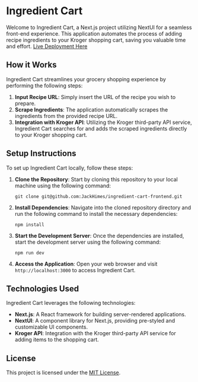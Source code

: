 # Ingredient Cart

Welcome to Ingredient Cart, a Next.js project utilizing NextUI for a seamless front-end experience. This application automates the process of adding recipe ingredients to your Kroger shopping cart, saving you valuable time and effort. [Live Deployment Here](https://ingredient-cart.vercel.app/sign-in?redirect_url=https%3A%2F%2Fingredient-cart.vercel.app%2F)

## How it Works

Ingredient Cart streamlines your grocery shopping experience by performing the following steps:

1. **Input Recipe URL**: Simply insert the URL of the recipe you wish to prepare.
2. **Scrape Ingredients**: The application automatically scrapes the ingredients from the provided recipe URL.
3. **Integration with Kroger API**: Utilizing the Kroger third-party API service, Ingredient Cart searches for and adds the scraped ingredients directly to your Kroger shopping cart.

## Setup Instructions

To set up Ingredient Cart locally, follow these steps:

1. **Clone the Repository**: Start by cloning this repository to your local machine using the following command:
   ```
   git clone git@github.com:JackHimes/ingredient-cart-frontend.git
   ```
2. **Install Dependencies**: Navigate into the cloned repository directory and run the following command to install the necessary dependencies:
   ```
   npm install
   ```
3. **Start the Development Server**: Once the dependencies are installed, start the development server using the following command:
   ```
   npm run dev
   ```
4. **Access the Application**: Open your web browser and visit `http://localhost:3000` to access Ingredient Cart.

## Technologies Used

Ingredient Cart leverages the following technologies:

- **Next.js**: A React framework for building server-rendered applications.
- **NextUI**: A component library for Next.js, providing pre-styled and customizable UI components.
- **Kroger API**: Integration with the Kroger third-party API service for adding items to the shopping cart.

## License

This project is licensed under the [MIT License](LICENSE).